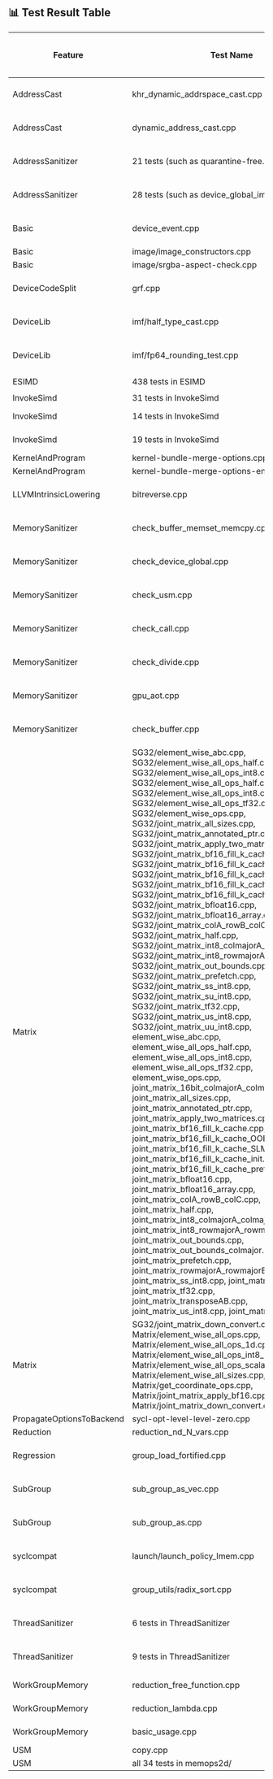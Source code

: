 ## 📊 Test Result Table

| Feature            | Test Name                                                                 | Status (SPIRV-LLVM-Translator) | Marked Status (SPIR-V Backend)              | Actual Status (SPIR-V Backend) | Test Error                    | Test Error Details |
|--------------------|---------------------------------------------------------------------------|--------------------------------|---------------------------------------------|--------------------------------|--------------------------------|-------------------|
| AddressCast        | khr_dynamic_addrspace_cast.cpp                                            | Pass                           | XFAIL (CMPLRLLVM-64705)                     | Fail                           | Program terminate abnormally   | ```error: command failed with exit status: 255``` |
| AddressCast        | dynamic_address_cast.cpp                                                  | Pass                           | XFAIL (CMPLRLLVM-64705)                     | Fail                           | Program terminate abnormally   | ```error: command failed with exit status: 255``` |
| AddressSanitizer   | 21 tests (such as quarantine-free.cpp)                                    | Pass                           | **Unsupported (CMPLRLLVM-64052)**           | **Pass**                       |                                |                   |
| AddressSanitizer   | 28 tests (such as device_global_image_scope.cpp)                          | Pass                           | Unsupported (CMPLRLLVM-64052)               | Fail                           | Detect memory leak             | ```[kernel] Private shadow memory out-of-bound (...) ====ERROR: DeviceSanitizer: detected memory leaks of Device Global``` |
| Basic              | device_event.cpp                                                          | Pass                           | **Unsupported (CMPLRLLVM-64705)**           | **Pass**                       |                                |                   |
| Basic              | image/image_constructors.cpp                                              | Pass                           | **Unsupported**                             | **Pass**                       |                                |                   |
| Basic              | image/srgba-aspect-check.cpp                                              | Pass                           | **Unsupported**                             | **Pass**                       |                                |                   |
| DeviceCodeSplit    | grf.cpp                                                                   | Pass                           | **Unsupported (CMPLRLLVM-64705)**           | **Pass**                       |                                |                   |
| DeviceLib          | imf/half_type_cast.cpp                                                    | Pass                           | XFAIL (CMPLRLLVM-64705)                     | Fail                           | Assertion fail                 | ```Assertion `false' failed.``` |
| DeviceLib          | imf/fp64_rounding_test.cpp                                                | Pass                           | XFAIL (CMPLRLLVM-64705)                     | Fail                           | Undefined SPIR-V instruction   | ```error: undefined reference to `_Z17__spirv_IAddCarryll'``` |
| ESIMD              | 438 tests in ESIMD                                                        | Pass                           | **Unsupported**                             | Fail                           | Assertion fail                 | ```Assertion `!EC.isScalar() && "invalid number of vector elements"' failed.``` |
| InvokeSimd         | 31 tests in InvokeSimd                                                    | Pass                           | **Unsupported**                             | **Pass**                       |                                |                   |
| InvokeSimd         | 14 tests in InvokeSimd                                                    | Pass                           | **Unsupported**                             | Fail                           | Undefined function             | ```Undefined function _Z33__regcall3____builtin_invoke_simd...``` |
| InvokeSimd         | 19 tests in InvokeSimd                                                    | Pass                           | **Unsupported**                             | Timed Out                      |                                |                   |
| KernelAndProgram   | kernel-bundle-merge-options.cpp                                           | Pass                           | Pass                                        | Pass                           |                                |                   |
| KernelAndProgram   | kernel-bundle-merge-options-env.cpp                                       | Pass                           | Pass                                        | Pass                           |                                |                   |
| LLVMIntrinsicLowering | bitreverse.cpp                                                         | Pass                           | XFAIL (CMPLRLLVM-62187)                     | Fail                           | Conversion issue               | ```implicit conversion from 'int' to 'unsigned char ...'``` |
| MemorySanitizer    | check_buffer_memset_memcpy.cpp                                            | Pass                           | Unsupported (CMPLRLLVM-64052)               | Fail                           | `core dumped`                  | ```use-of-uninitialized-value ... Aborted (core dumped)``` |
| MemorySanitizer    | check_device_global.cpp                                                   | Pass                           | Unsupported (CMPLRLLVM-64052)               | Fail                           | Memory out-of-bound            | ```[kernel] Private shadow memory out-of-bound(...)``` |
| MemorySanitizer    | check_usm.cpp                                                             | Pass                           | Unsupported (CMPLRLLVM-64052)               | Fail                           | Memory out-of-bound            | ```[kernel] Private shadow memory out-of-bound(...)``` |
| MemorySanitizer    | check_call.cpp                                                            | Pass                           | Unsupported (CMPLRLLVM-64052)               | Fail                           | Memory out-of-bound            | ```[kernel] Private shadow memory out-of-bound(...)``` |
| MemorySanitizer    | check_divide.cpp                                                          | Pass                           | Unsupported (CMPLRLLVM-64052)               | Fail                           | Memory out-of-bound            | ```[kernel] Private shadow memory out-of-bound(...)``` |
| MemorySanitizer    | gpu_aot.cpp                                                               | Pass                           | Unsupported (CMPLRLLVM-64052)               | Fail                           | Memory out-of-bound            | ```[kernel] Private shadow memory out-of-bound(...)``` |
| MemorySanitizer    | check_buffer.cpp                                                          | Pass                           | Unsupported (CMPLRLLVM-64052)               | Fail                           | `core dumped`                  | ```use of size 8 at kernel ... Aborted (core dumped)``` |
| Matrix             | 	SG32/element_wise_abc.cpp, SG32/element_wise_all_ops_half.cpp, SG32/element_wise_all_ops_int8.cpp, SG32/element_wise_all_ops_half.cpp, SG32/element_wise_all_ops_int8.cpp, SG32/element_wise_all_ops_tf32.cpp, SG32/element_wise_ops.cpp, SG32/joint_matrix_all_sizes.cpp, SG32/joint_matrix_annotated_ptr.cpp, SG32/joint_matrix_apply_two_matrices.cpp, SG32/joint_matrix_bf16_fill_k_cache.cpp, SG32/joint_matrix_bf16_fill_k_cache_SLM.cpp, SG32/joint_matrix_bf16_fill_k_cache_init.cpp, SG32/joint_matrix_bf16_fill_k_cache_unroll.cpp, SG32/joint_matrix_bf16_fill_k_cache_unroll_init.cpp, SG32/joint_matrix_bfloat16.cpp, SG32/joint_matrix_bfloat16_array.cpp, SG32/joint_matrix_colA_rowB_colC.cpp, SG32/joint_matrix_half.cpp, SG32/joint_matrix_int8_colmajorA_colmajorB.cpp, SG32/joint_matrix_int8_rowmajorA_rowmajorB.cpp, SG32/joint_matrix_out_bounds.cpp, SG32/joint_matrix_prefetch.cpp, SG32/joint_matrix_ss_int8.cpp, SG32/joint_matrix_su_int8.cpp, SG32/joint_matrix_tf32.cpp, SG32/joint_matrix_us_int8.cpp, SG32/joint_matrix_uu_int8.cpp, element_wise_abc.cpp, element_wise_all_ops_half.cpp, element_wise_all_ops_int8.cpp, element_wise_all_ops_tf32.cpp, element_wise_ops.cpp, joint_matrix_16bit_colmajorA_colmajorB.cpp, joint_matrix_all_sizes.cpp, joint_matrix_annotated_ptr.cpp, joint_matrix_apply_two_matrices.cpp, joint_matrix_bf16_fill_k_cache.cpp, joint_matrix_bf16_fill_k_cache_OOB.cpp, joint_matrix_bf16_fill_k_cache_SLM.cpp, joint_matrix_bf16_fill_k_cache_init.cpp, joint_matrix_bf16_fill_k_cache_prefetch.cpp, joint_matrix_bfloat16.cpp, joint_matrix_bfloat16_array.cpp, joint_matrix_colA_rowB_colC.cpp, joint_matrix_half.cpp, joint_matrix_int8_colmajorA_colmajorB.cpp, joint_matrix_int8_rowmajorA_rowmajorB.cpp, joint_matrix_out_bounds.cpp, joint_matrix_out_bounds_colmajor.cpp, joint_matrix_prefetch.cpp, joint_matrix_rowmajorA_rowmajorB.cpp, joint_matrix_ss_int8.cpp, joint_matrix_su_int8.cpp, joint_matrix_tf32.cpp, joint_matrix_transposeAB.cpp, joint_matrix_us_int8.cpp, joint_matrix_uu_int8.cpp                             | Pass                           | Unsupported (CMPLRLLVM-64705)               | Fail                           | Segmentation fault             | No other error message generated |
| Matrix             | SG32/joint_matrix_down_convert.cpp, Matrix/element_wise_all_ops.cpp, Matrix/element_wise_all_ops_1d.cpp, Matrix/element_wise_all_ops_int8_packed.cpp, Matrix/element_wise_all_ops_scalar.cpp, Matrix/element_wise_all_sizes.cpp, Matrix/get_coordinate_ops.cpp, Matrix/joint_matrix_apply_bf16.cpp, Matrix/joint_matrix_down_convert.cpp             | Pass                           | Unsupported (CMPLRLLVM-64705)               | Fail                           | Segmentation violation         | ```IGC: Internal Compiler Error: Segmentation violation``` |
| PropagateOptionsToBackend | sycl-opt-level-level-zero.cpp                                      | Pass                           | Pass                                        | Pass                           |                                |                   |
| Reduction          | reduction_nd_N_vars.cpp                                                   | Pass                           | Pass                                        | Pass                           |                                |                   |
| Regression         | group_load_fortified.cpp                                                  | Pass                           | **XFAIL (CMPLRLLVM-64705)**                 | **Pass**                       |                                |                   |
| SubGroup           | sub_group_as_vec.cpp                                                      | Pass                           | XFAIL (CMPLRLLVM-64705)                     | Fail                           | Result not matched             | ```Unexpected result [01,01] vs [01,00]``` |
| SubGroup           | sub_group_as.cpp                                                          | Pass                           | XFAIL (CMPLRLLVM-64705)                     | Fail                           | Result not matched             | ```Unexpected result 0101 vs 0100``` |
| syclcompat         | launch/launch_policy_lmem.cpp                                             | Pass                           | **Unsupported (CMPLRLLVM-64705)**           | **Pass**                       |                                |                   |
| syclcompat         | group_utils/radix_sort.cpp                                                | Pass                           | Unsupported (Tracker: intel/llvm#17400)     | Fail                           | Test result incorrect          | ```test_sort failed -2116943464,...``` |
| ThreadSanitizer    | 6 tests in ThreadSanitizer                                                | Pass                           | **Unsupported (CMPLRLLVM-6405)**            | **Pass**                       |                                |                   |
| ThreadSanitizer    | 9 tests in ThreadSanitizer                                                | Pass                           | **Unsupported (CMPLRLLVM-6405)**            | Fail                           | Out of device memory           | ```[ERROR]: Shadow memory reserved failed ...``` |
| WorkGroupMemory    | reduction_free_function.cpp                                                | Pass                           | XFAIL                                       | Fail                           | Unimplemented OpCode           | ```Unimplemented opcode 29``` |
| WorkGroupMemory    | reduction_lambda.cpp                                                      | Pass                           | XFAIL                                       | Fail                           | Unimplemented OpCode           | ```Unimplemented opcode 29``` |
| WorkGroupMemory    | basic_usage.cpp                                                           | Pass                           | XFAIL                                       | Fail                           | Unimplemented OpCode           | ```Unimplemented opcode 29``` |
| USM                | copy.cpp                                                                  | Pass                           | **Unsupported**                             | **Pass**                       |                                |                   |
| USM                | all 34 tests in memops2d/                                                 | Pass                           | **Unsupported**                             | **Pass**                       |                                |                   |
